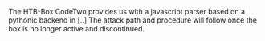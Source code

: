 The HTB-Box CodeTwo provides us with a javascript parser based on a pythonic backend in [..]
The attack path and procedure will follow once the box is no longer active and discontinued.
